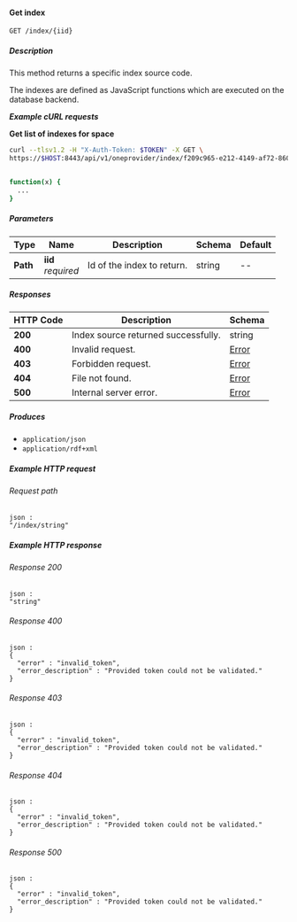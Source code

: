 
<a name="get_space_index"></a>
#### Get index
```
GET /index/{iid}
```


##### Description
This method returns a specific index source code.  

The indexes are defined as JavaScript functions which are executed 
on the database backend.

***Example cURL requests***

**Get list of indexes for space**
```bash
curl --tlsv1.2 -H "X-Auth-Token: $TOKEN" -X GET \
https://$HOST:8443/api/v1/oneprovider/index/f209c965-e212-4149-af72-860faea4187a


function(x) {
  ...
}
```


##### Parameters

|Type|Name|Description|Schema|Default|
|---|---|---|---|---|
|**Path**|**iid**  <br>*required*|Id of the index to return.|string|--|


##### Responses

|HTTP Code|Description|Schema|
|---|---|---|
|**200**|Index source returned successfully.|string|
|**400**|Invalid request.|[Error](../definitions/Error.md#error)|
|**403**|Forbidden request.|[Error](../definitions/Error.md#error)|
|**404**|File not found.|[Error](../definitions/Error.md#error)|
|**500**|Internal server error.|[Error](../definitions/Error.md#error)|


##### Produces

* `application/json`
* `application/rdf+xml`


##### Example HTTP request

###### Request path
```
json :
"/index/string"
```


##### Example HTTP response

###### Response 200
```
json :
"string"
```


###### Response 400
```
json :
{
  "error" : "invalid_token",
  "error_description" : "Provided token could not be validated."
}
```


###### Response 403
```
json :
{
  "error" : "invalid_token",
  "error_description" : "Provided token could not be validated."
}
```


###### Response 404
```
json :
{
  "error" : "invalid_token",
  "error_description" : "Provided token could not be validated."
}
```


###### Response 500
```
json :
{
  "error" : "invalid_token",
  "error_description" : "Provided token could not be validated."
}
```



